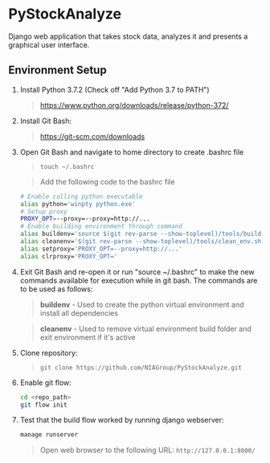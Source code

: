 # PyStockAnalyze
Django web application that takes stock data, analyzes it and presents a graphical user interface.

## Environment Setup
1. Install Python 3.7.2 (Check off "Add Python 3.7 to PATH")
   > https://www.python.org/downloads/release/python-372/
2. Install Git Bash:
   > https://git-scm.com/downloads
3. Open Git Bash and navigate to home directory to create .bashrc file
   > ```touch ~/.bashrc```

   > Add the following code to the bashrc file
   ```bash
   # Enable calling python executable
   alias python='winpty python.exe'
   # Setup proxy
   PROXY_OPT=--proxy=--proxy=http://...
   # Enable building environment through command
   alias buildenv='source $(git rev-parse --show-toplevel)/tools/build_env.sh'
   alias cleanenv='$(git rev-parse --show-toplevel)/tools/clean_env.sh'
   alias setproxy='PROXY_OPT=--proxy=http://...'
   alias clrproxy='PROXY_OPT='
   ```

4. Exit Git Bash and re-open it or run "source ~/.bashrc" to make the new commands available for execution while in git bash. The commands are to be used as follows:
   > **buildenv** - Used to create the python virtual environment and install all dependencies

   > **cleanenv** - Used to remove virtual environment build folder and exit environment if it's active

5. Clone repository:
   > ```git clone https://github.com/NIAGroup/PyStockAnalyze.git```

6. Enable git flow:
   ```bash
   cd <repo_path>
   git flow init
   ```

7. Test that the build flow worked by running django webserver:
   ```bash
   manage runserver
   ```
   > Open web browser to the following URL: ```http://127.0.0.1:8000/```


